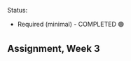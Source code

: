 Status:
- Required (minimal) - COMPLETED 🟢

Assignment, Week 3
----------------------------------------
